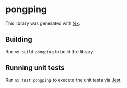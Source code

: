# pongping

This library was generated with [Nx](https://nx.dev).

## Building

Run `nx build pongping` to build the library.

## Running unit tests

Run `nx test pongping` to execute the unit tests via [Jest](https://jestjs.io).

